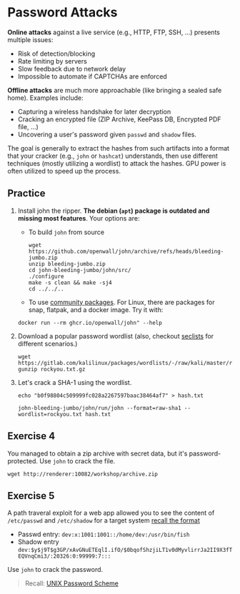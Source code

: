 # Password Attacks

**Online attacks** against a live service (e.g., HTTP, FTP, SSH, ...) presents multiple issues:

- Risk of detection/blocking
- Rate limiting by servers
- Slow feedback due to network delay
- Impossible to automate if CAPTCHAs are enforced

**Offline attacks** are much more approachable (like bringing a sealed safe home). Examples include:

- Capturing a wireless handshake for later decryption
- Cracking an encrypted file (ZIP Archive, KeePass DB, Encrypted PDF file, ...)
- Uncovering a user's password given `passwd` and `shadow` files.

The goal is generally to extract the hashes from such artifacts into a format that your cracker (e.g., `john` or `hashcat`) understands, then use different techniques (mostly utilizing a wordlist) to attack the hashes. GPU power is often utilized to speed up the process.

## Practice

1. Install john the ripper. **The debian (`apt`) package is outdated and missing most features**. Your options are:

    - To build `john` from source

        ```copy
        wget https://github.com/openwall/john/archive/refs/heads/bleeding-jumbo.zip
        unzip bleeding-jumbo.zip
        cd john-bleeding-jumbo/john/src/
        ./configure
        make -s clean && make -sj4
        cd ../../..
        ```

    - To use [community packages](https://github.com/openwall/john-packages). For Linux, there are packages for snap, flatpak, and a docker image. Try it with:

    ```copy
    docker run --rm ghcr.io/openwall/john" --help
    ```

2. Download a popular password wordlist (also, checkout [seclists](https://github.com/danielmiessler/SecLists) for different scenarios.)

    ```execute
    wget https://gitlab.com/kalilinux/packages/wordlists/-/raw/kali/master/rockyou.txt.gz
    gunzip rockyou.txt.gz
    ```

3. Let's crack a SHA-1 using the wordlist.

    ```execute
    echo "b0f98804c509999fc028a2267597baac38464af7" > hash.txt
    ```

    ```copy
    john-bleeding-jumbo/john/run/john --format=raw-sha1 --wordlist=rockyou.txt hash.txt
    ```

## Exercise 4

You managed to obtain a zip archive with secret data, but it's password-protected. Use `john` to crack the file.

```execute
wget http://renderer:10082/workshop/archive.zip
```

## Exercise 5

A path traveral exploit for a web app allowed you to see the content of `/etc/passwd` and `/etc/shadow` for a target system [recall the format](https://en.wikipedia.org/wiki/Passwd#Password_file)

- Passwd entry: `dev:x:1001:1001::/home/dev:/usr/bin/fish`
- Shadow entry `dev:$y$j9T$g3GP/xAvGNuETEqlI.ifO/$0bqofShzjiLT1v0dMyvlirrJa2II9X3fTEQVnqCmi3/:20326:0:99999:7:::`

Use `john` to crack the password.

> Recall: [UNIX Password Scheme](https://d2vlcm61l7u1fs.cloudfront.net/media%2F608%2F6087c87d-da9d-4d24-bffc-5802f54192d8%2Fphp3KhbvO.png)
